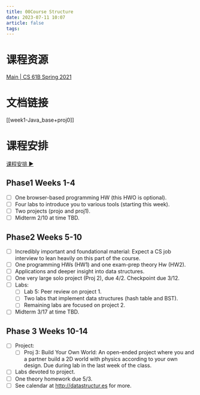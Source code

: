 ```yaml
---
title: 00Course Structure
date: 2023-07-11 10:07
article: false
tags: 
---
```


# 课程资源

[Main | CS 61B Spring 2021](https://sp21.datastructur.es/)

# 文档链接

[[week1-Java_base+proj0]]

# 课程安排

[课程安排 ▶️ ](https://youtu.be/SixO3uPNAdk?t=1583)

## Phase1 Weeks 1-4
- [ ] One browser-based programming HW (this HWO is optional).
- [ ] Four labs to introduce you to various tools (starting this week).
- [ ] Two projects (projo and proj1).
- [ ] Midterm 2/10 at time TBD.
## Phase2 Weeks 5-10
- [ ] Incredibly important and foundational material: Expect a CS job interview to lean heavily on this part of the course.
- [ ] One programming HWs (HW1) and one exam-prep theory Hw (HW2).
- [ ] Applications and deeper insight into data structures.
- [ ] One very large solo project (Proj 2), due 4/2. Checkpoint due 3/12.
- [ ] Labs:
  - [ ] Lab 5: Peer review on project 1.
  - [ ] Two labs that implement data structures (hash table and BST).
  - [ ] Remaining labs are focused on project 2.
- [ ] Midterm 3/17 at time TBD.

## Phase 3 Weeks 10-14
- [ ] Project:
  - [ ] Proj 3: Build Your Own World: An open-ended project where you and a partner build a 2D world with physics according to your own design. Due during lab in the last week of the class.
- [ ] Labs devoted to project.
- [ ] One theory homework due 5/3.
- [ ] See calendar at <http://datastructur.es> for more.
